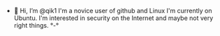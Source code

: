 - 👋 Hi, I’m @qik1
I'm a novice user of github and Linux
I'm currently on Ubuntu.
I'm interested in security on the Internet
and maybe not very right things. °-°

